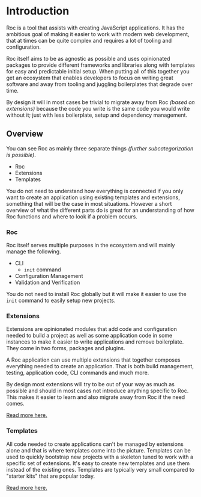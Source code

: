 # Introduction

Roc is a tool that assists with creating JavaScript applications. It has the ambitious goal of making it easier to work with modern web development, that at times can be quite complex and requires a lot of tooling and configuration.

Roc itself aims to be as agnostic as possible and uses opinionated packages to provide different frameworks and libraries along with templates for easy and predictable initial setup. When putting all of this together you get an ecosystem that enables developers to focus on writing great software and away from tooling and juggling boilerplates that degrade over time.

By design it will in most cases be trivial to migrate away from Roc _(based on extensions)_ because the code you write is the same code you would write without it; just with less boilerplate, setup and dependency management.

## Overview
You can see Roc as mainly three separate things _(further subcategorization is possible)_.
* Roc
* Extensions
* Templates

You do not need to understand how everything is connected if you only want to create an application using existing templates and extensions, something that will be the case in most situations. However a short overview of what the different parts do is great for an understanding of how Roc functions and where to look if a problem occurs.

### Roc
Roc itself serves multiple purposes in the ecosystem and will mainly manage the following.

* CLI
  * `init` command
* Configuration Management
* Validation and Verification

You do not need to install Roc globally but it will make it easier to use the `init` command to easily setup new projects.

### Extensions
Extensions are opinionated modules that add code and configuration needed to build a project as well as some application code in some instances to make it easier to write applications and remove boilerplate. They come in two forms, packages and plugins.

A Roc application can use multiple extensions that together composes everything needed to create an application. That is both build management, testing,  application code, CLI commands and much more.

By design most extensions will try to be out of your way as much as possible and should in most cases not introduce anything specific to Roc. This makes it easier to learn and also migrate away from Roc if the need comes.

[Read more here.](/docs/Extensions.md)

### Templates
All code needed to create applications can't be managed by extensions alone and that is where templates come into the picture. Templates can be used to quickly bootstrap new projects with a skeleton tuned to work with a specific set of extensions. It's easy to create new templates and use them instead of the existing ones. Templates are typically very small compared to "starter kits" that are popular today.

[Read more here.](/docs/Templates.md)
